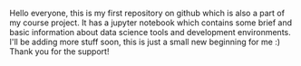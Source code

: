 Hello everyone, this is my first repository on github which is also a part of my course project. 
It has a jupyter notebook which contains some brief and basic information about data science tools and development environments. 
I'll be adding more stuff soon, this is just a small new beginning for me :)
Thank you for the support!
